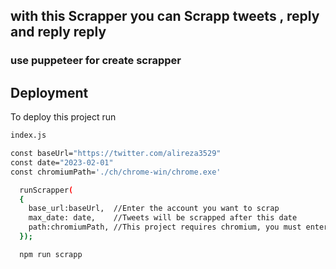 ## with this Scrapper you can Scrapp tweets , reply and reply reply

### use puppeteer for create scrapper
## Deployment

To deploy this project run

```bash
index.js

const baseUrl="https://twitter.com/alireza3529"
const date="2023-02-01"
const chromiumPath='./ch/chrome-win/chrome.exe'

  runScrapper(
  {
    base_url:baseUrl,  //Enter the account you want to scrap
    max_date: date,    //Tweets will be scrapped after this date
    path:chromiumPath, //This project requires chromium, you must enter its path directory
  });
```
```bash
  npm run scrapp
```
